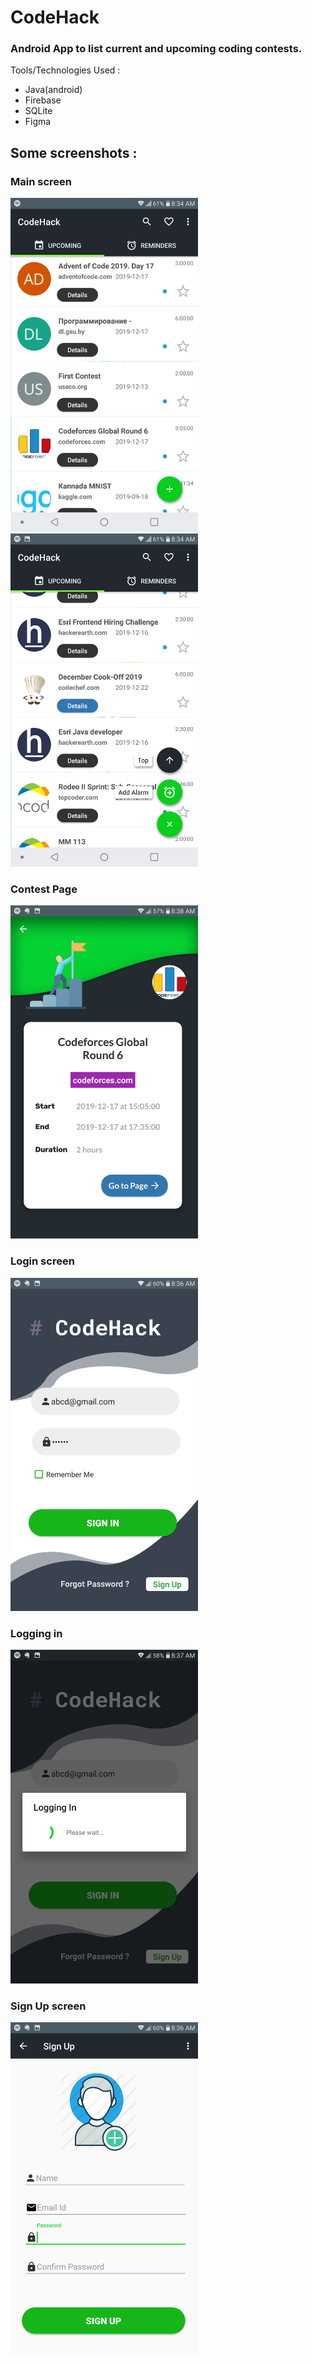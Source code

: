 # CodeHack

### Android App to list current and upcoming coding contests.

Tools/Technologies Used : 
  - Java(android)
  - Firebase
  - SQLite
  - Figma

## Some screenshots :

### Main screen
<img src="https://raw.githubusercontent.com/shubhamvishu/CodeHack/master/screenshots/IMG_6.png" alt="Main Screen" width="300"/>
<img src="https://raw.githubusercontent.com/shubhamvishu/CodeHack/master/screenshots/IMG_7.png" alt="Main Screen" width="300"/>

### Contest Page

<img src="https://raw.githubusercontent.com/shubhamvishu/CodeHack/master/screenshots/IMG_9.png" alt="Main Screen" width="300"/>

### Login screen

<img src="https://raw.githubusercontent.com/shubhamvishu/CodeHack/master/screenshots/IMG_1.png" alt="Main Screen" width="300"/>

### Logging in
<img src="https://raw.githubusercontent.com/shubhamvishu/CodeHack/master/screenshots/IMG_3.png" alt="Main Screen" width="300"/>

### Sign Up screen
<img src="https://raw.githubusercontent.com/shubhamvishu/CodeHack/master/screenshots/IMG_4.png" alt="Main Screen" width="300"/>

